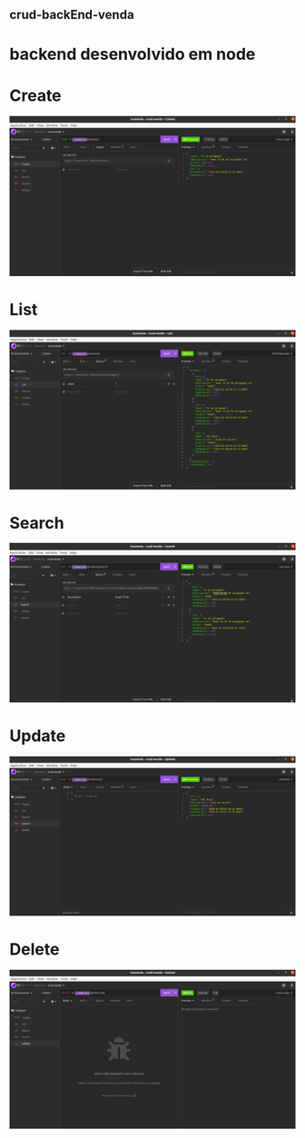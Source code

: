 ## crud-backEnd-venda
# backend desenvolvido em node

# Create
<p align="center">
<img width100% src="src/assets/create.png" />
</p>

# List
<p align="center">
<img width100% src="src/assets/list.png" />
</p>

# Search
<p align="center">
<img width100% src="src/assets/search.png" />
</p>

# Update
<p align="center">
<img width100% src="src/assets/update.png" />
</p>

# Delete
<p align="center">
<img width100% src="src/assets/delete.png" />
</p>
